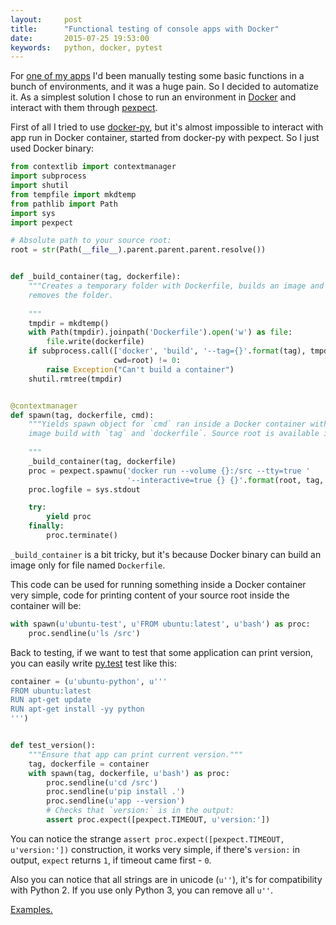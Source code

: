 ```yaml
---
layout:     post
title:      "Functional testing of console apps with Docker"
date:       2015-07-25 19:53:00
keywords:   python, docker, pytest
---
```


For [one of my apps](https://github.com/nvbn/thefuck) I'd been manually testing some
basic functions in a bunch of environments, and it was a huge pain. So I
decided to automatize it. As a simplest solution I chose to run an environment
in [Docker](https://www.docker.com/) and interact with them through
[pexpect](https://github.com/pexpect/pexpect).

First of all I tried to use [docker-py](https://github.com/docker/docker-py),
but it's almost impossible to interact with app run in Docker container,
started from docker-py with pexpect. So I just used Docker binary:

~~~python
from contextlib import contextmanager
import subprocess
import shutil
from tempfile import mkdtemp
from pathlib import Path
import sys
import pexpect

# Absolute path to your source root:
root = str(Path(__file__).parent.parent.parent.resolve())


def _build_container(tag, dockerfile):
    """Creates a temporary folder with Dockerfile, builds an image and
    removes the folder.
    
    """
    tmpdir = mkdtemp()
    with Path(tmpdir).joinpath('Dockerfile').open('w') as file:
        file.write(dockerfile)
    if subprocess.call(['docker', 'build', '--tag={}'.format(tag), tmpdir],
                       cwd=root) != 0:
        raise Exception("Can't build a container")
    shutil.rmtree(tmpdir)


@contextmanager
def spawn(tag, dockerfile, cmd):
    """Yields spawn object for `cmd` ran inside a Docker container with an
    image build with `tag` and `dockerfile`. Source root is available in `/src`.
    
    """
    _build_container(tag, dockerfile)
    proc = pexpect.spawnu('docker run --volume {}:/src --tty=true '
                          '--interactive=true {} {}'.format(root, tag, cmd))
    proc.logfile = sys.stdout

    try:
        yield proc
    finally:
        proc.terminate()

~~~

`_build_container` is a bit tricky, but it's because Docker binary can build an image
only for file named `Dockerfile`.

This code can be used for running something inside a Docker container very simple,
code for printing content of your source root inside the container will be:

~~~python
with spawn(u'ubuntu-test', u'FROM ubuntu:latest', u'bash') as proc:
    proc.sendline(u'ls /src')
~~~


Back to testing, if we want to test that some application can
print version, you can easily write [py.test](http://pytest.org/latest/) test
like this:

~~~python
container = (u'ubuntu-python', u'''
FROM ubuntu:latest
RUN apt-get update
RUN apt-get install -yy python
''')


def test_version():
    """Ensure that app can print current version."""
    tag, dockerfile = container
    with spawn(tag, dockerfile, u'bash') as proc:
        proc.sendline(u'cd /src')
        proc.sendline(u'pip install .')
        proc.sendline(u'app --version')
        # Checks that `version:` is in the output:
        assert proc.expect([pexpect.TIMEOUT, u'version:'])
~~~

You can notice the strange `assert proc.expect([pexpect.TIMEOUT, u'version:'])` construction,
it works very simple, if there's `version:` in output, `expect` returns `1`, if timeout
came first - `0`.

Also you can notice that all strings are in unicode (`u''`), it's for compatibility
with Python 2. If you use only Python 3, you can remove all `u''`.

[Examples.](https://github.com/nvbn/thefuck/tree/master/tests/functional)
